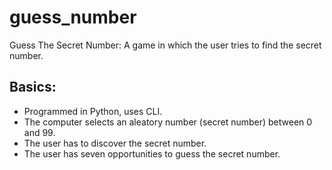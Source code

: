 # guess_number
Guess The Secret Number: A game in which the user tries to find the secret number.

## Basics:
- Programmed in Python, uses CLI. 
- The computer selects an aleatory number (secret number) between 0 and 99.
- The user has to discover the secret number.
- The user has seven opportunities to guess the secret number.
